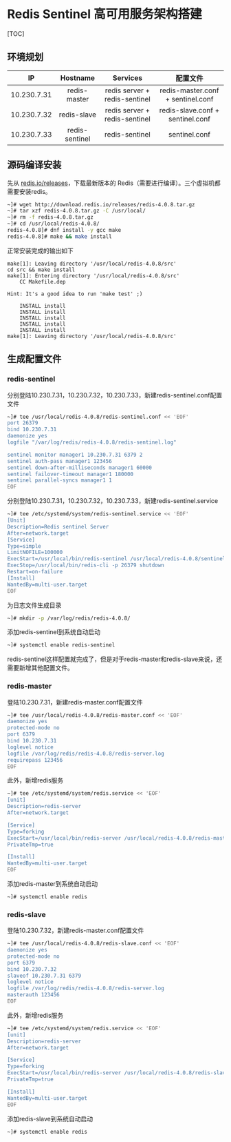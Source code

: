 # Redis Sentinel 高可用服务架构搭建

[TOC]

## 环境规划

|     IP      |    Hostname    |           Services            |             配置文件              |
| :---------: | :------------: | :---------------------------: | :-------------------------------: |
| 10.230.7.31 |  redis-master  | redis server + redis-sentinel | redis-master.conf + sentinel.conf |
| 10.230.7.32 |  redis-slave   | redis server + redis-sentinel | redis-slave.conf + sentinel.conf  |
| 10.230.7.33 | redis-sentinel |        redis-sentinel         |           sentinel.conf           |

## 源码编译安装

先从 [redis.io/releases](http://download.redis.io/releases/)，下载最新版本的 Redis（需要进行编译）。三个虚拟机都需要安装redis。

```bash
~]# wget http://download.redis.io/releases/redis-4.0.8.tar.gz
~]# tar xzf redis-4.0.8.tar.gz -C /usr/local/
~]# rm -f redis-4.0.8.tar.gz
~]# cd /usr/local/redis-4.0.8/
redis-4.0.8]# dnf install -y gcc make
redis-4.0.8]# make && make install
```

正常安装完成的输出如下

```
make[1]: Leaving directory '/usr/local/redis-4.0.8/src'
cd src && make install
make[1]: Entering directory '/usr/local/redis-4.0.8/src'
    CC Makefile.dep

Hint: It's a good idea to run 'make test' ;)

    INSTALL install
    INSTALL install
    INSTALL install
    INSTALL install
    INSTALL install
make[1]: Leaving directory '/usr/local/redis-4.0.8/src'
```

## 生成配置文件

### redis-sentinel

分别登陆10.230.7.31，10.230.7.32，10.230.7.33，新建redis-sentinel.conf配置文件

```bash
~]# tee /usr/local/redis-4.0.8/redis-sentinel.conf << 'EOF'
port 26379
bind 10.230.7.31
daemonize yes
logfile "/var/log/redis/redis-4.0.8/redis-sentinel.log"

sentinel monitor manager1 10.230.7.31 6379 2
sentinel auth-pass manager1 123456
sentinel down-after-milliseconds manager1 60000
sentinel failover-timeout manager1 180000
sentinel parallel-syncs manager1 1
EOF
```

分别登陆10.230.7.31，10.230.7.32，10.230.7.33，新建redis-sentinel.service

```bash
~]# tee /etc/systemd/system/redis-sentinel.service << 'EOF'
[Unit]
Description=Redis sentinel Server
After=network.target
[Service]
Type=simple
LimitNOFILE=100000
ExecStart=/usr/local/bin/redis-sentinel /usr/local/redis-4.0.8/sentinel.conf
ExecStop=/usr/local/bin/redis-cli -p 26379 shutdown
Restart=on-failure
[Install]
WantedBy=multi-user.target
EOF
```

为日志文件生成目录

```bash
~]# mkdir -p /var/log/redis/redis-4.0.8/
```

添加redis-sentinel到系统自动启动

```bash
~]# systemctl enable redis-sentinel
```

redis-sentinel这样配置就完成了，但是对于redis-master和redis-slave来说，还需要新增其他配置文件。

### redis-master

登陆10.230.7.31，新建redis-master.conf配置文件

```bash
~]# tee /usr/local/redis-4.0.8/redis-master.conf << 'EOF'
daemonize yes
protected-mode no
port 6379
bind 10.230.7.31
loglevel notice
logfile /var/log/redis/redis-4.0.8/redis-server.log
requirepass 123456
EOF
```

此外，新增redis服务

```bash
~]# tee /etc/systemd/system/redis.service << 'EOF'
[unit]
Description=redis-server
After=network.target

[Service]
Type=forking
ExecStart=/usr/local/bin/redis-server /usr/local/redis-4.0.8/redis-master.conf
PrivateTmp=true

[Install]
WantedBy=multi-user.target
EOF
```

添加redis-master到系统自动启动

```bash
~]# systemctl enable redis
```



### redis-slave

登陆10.230.7.32，新建redis-master.conf配置文件

```bash
~]# tee /usr/local/redis-4.0.8/redis-slave.conf << 'EOF'
daemonize yes
protected-mode no
port 6379
bind 10.230.7.32
slaveof 10.230.7.31 6379
loglevel notice
logfile /var/log/redis/redis-4.0.8/redis-server.log
masterauth 123456
EOF
```

此外，新增redis服务

```bash
~]# tee /etc/systemd/system/redis.service << 'EOF'
[unit]
Description=redis-server
After=network.target

[Service]
Type=forking
ExecStart=/usr/local/bin/redis-server /usr/local/redis-4.0.8/redis-slave.conf
PrivateTmp=true

[Install]
WantedBy=multi-user.target
EOF
```

添加redis-slave到系统自动启动

```
~]# systemctl enable redis
```



